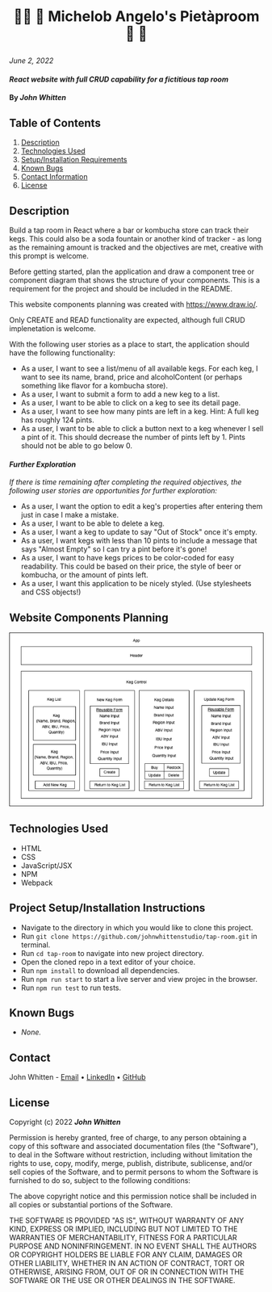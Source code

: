 # <p align="center"> 👨‍🎨 🍺 **Michelob Angelo's Pietàproom** 🍺 🎨 </p>

_June 2, 2022_

#### _React website with full CRUD capability for a fictitious tap room_

#### By _**John Whitten**_

## Table of Contents

1. [Description](#description)
2. [Technologies Used](#technologies)
3. [Setup/Installation Requirements](#setup)
4. [Known Bugs](#bugs)
5. [Contact Information](#contact)
6. [License](#license)

## Description <a id="description"></a>
Build a tap room in React where a bar or kombucha store can track their kegs. This could also be a soda fountain or another kind of tracker - as long as the remaining amount is tracked and the objectives are met, creative with this prompt is welcome.

Before getting started, plan the application and draw a component tree or component diagram that shows the structure of your components. This is a requirement for the project and should be included in the README. 

This website components planning was created with https://www.draw.io/.

Only CREATE and READ functionality are expected, although full CRUD implenetation is welcome. 

With the following user stories as a place to start, the application should have the following functionality:

- As a user, I want to see a list/menu of all available kegs. For each keg, I want to see its name, brand, price and alcoholContent (or perhaps something like flavor for a kombucha store).
- As a user, I want to submit a form to add a new keg to a list.
- As a user, I want to be able to click on a keg to see its detail page.
- As a user, I want to see how many pints are left in a keg. Hint: A full keg has roughly 124 pints.
- As a user, I want to be able to click a button next to a keg whenever I sell a pint of it. This should decrease the number of pints left by 1. Pints should not be able to go below 0.

#### _Further Exploration_
_If there is time remaining after completing the required objectives, the following user stories are opportunities for further exploration:_

- As a user, I want the option to edit a keg's properties after entering them just in case I make a mistake.
- As a user, I want to be able to delete a keg.
- As a user, I want a keg to update to say "Out of Stock" once it's empty.
- As a user, I want kegs with less than 10 pints to include a message that says "Almost Empty" so I can try a pint before it's gone!
- As a user, I want to have kegs prices to be color-coded for easy readability. This could be based on their price, the style of beer or kombucha, or the amount of pints left.
- As a user, I want this application to be nicely styled. (Use stylesheets and CSS objects!)

## Website Components Planning

<img src="./src/img/Tap-Room.png">

## Technologies Used <a id="technologies"></a>

* HTML
* CSS
* JavaScript/JSX
* NPM
* Webpack

## Project Setup/Installation Instructions <a id="setup"></a>

* Navigate to the directory in which you would like to clone this project.
* Run `git clone https://github.com/johnwhittenstudio/tap-room.git` in terminal.
* Run `cd tap-room` to navigate into new project directory.
* Open the cloned repo in a text editor of your choice.
* Run `npm install` to download all dependencies.
* Run `npm run start` to start a live server and view projec in the browser.
* Run `npm run test` to run tests.

## Known Bugs <a id="bugs"></a>

- _None._

## Contact <a id="contact"></a>
John Whitten - [Email](mailto:johnwhitten.studio@gmail.com) • [LinkedIn](https://www.linkedin.com/in/johnwhitten-studio/) • [GitHub](https://github.com/johnwhittenstudio)

## License <a id="license"></a>

Copyright (c) 2022 _**John Whitten**_

Permission is hereby granted, free of charge, to any person obtaining a copy of this software and associated documentation files (the "Software"), to deal in the Software without restriction, including without limitation the rights to use, copy, modify, merge, publish, distribute, sublicense, and/or sell copies of the Software, and to permit persons to whom the Software is furnished to do so, subject to the following conditions:

The above copyright notice and this permission notice shall be included in all copies or substantial portions of the Software.

THE SOFTWARE IS PROVIDED "AS IS", WITHOUT WARRANTY OF ANY KIND, EXPRESS OR IMPLIED, INCLUDING BUT NOT LIMITED TO THE WARRANTIES OF MERCHANTABILITY, FITNESS FOR A PARTICULAR PURPOSE AND NONINFRINGEMENT. IN NO EVENT SHALL THE AUTHORS OR COPYRIGHT HOLDERS BE LIABLE FOR ANY CLAIM, DAMAGES OR OTHER LIABILITY, WHETHER IN AN ACTION OF CONTRACT, TORT OR OTHERWISE, ARISING FROM, OUT OF OR IN CONNECTION WITH THE SOFTWARE OR THE USE OR OTHER DEALINGS IN THE SOFTWARE.